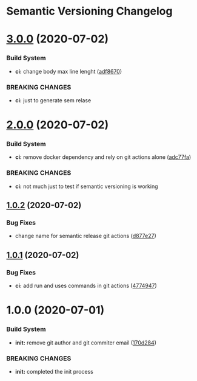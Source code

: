 # Semantic Versioning Changelog

# [3.0.0](https://github.com/kaychess/p2/compare/v2.0.0...v3.0.0) (2020-07-02)


### Build System

* **ci:** change body max line lenght ([adf8670](https://github.com/kaychess/p2/commit/adf8670e5b579f94185410471f43075cda59d3f4))


### BREAKING CHANGES

* **ci:** just to generate sem relase

# [2.0.0](https://github.com/kaychess/p2/compare/v1.0.2...v2.0.0) (2020-07-02)


### Build System

* **ci:** remove docker dependency and rely on git actions alone ([adc77fa](https://github.com/kaychess/p2/commit/adc77fadebe893f02809583af2ad7856a13b2a28))


### BREAKING CHANGES

* **ci:** not much just to test if semantic versioning is working

## [1.0.2](https://github.com/kaychess/p2/compare/v1.0.1...v1.0.2) (2020-07-02)


### Bug Fixes

* change name for semantic release git actions ([d877e27](https://github.com/kaychess/p2/commit/d877e2753ba581f884d3bd35d75c1f7c10fa815f))

## [1.0.1](https://github.com/kaychess/p2/compare/v1.0.0...v1.0.1) (2020-07-02)


### Bug Fixes

* **ci:** add run and uses commands in git actions ([4774947](https://github.com/kaychess/p2/commit/47749474ff6977af00d88f77361c0c9d34c1f889))

# 1.0.0 (2020-07-01)


### Build System

* **init:** remove git author and git commiter email ([170d284](https://github.com/kaychess/p2/commit/170d284b76051d2f37d2ac7c9ba8e5aee80dc6c7))


### BREAKING CHANGES

* **init:** completed the init process
